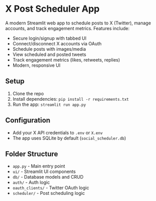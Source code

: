 # X Post Scheduler App

A modern Streamlit web app to schedule posts to X (Twitter), manage accounts, and track engagement metrics. Features include:

- Secure login/signup with tabbed UI
- Connect/disconnect X accounts via OAuth
- Schedule posts with images/media
- View scheduled and posted tweets
- Track engagement metrics (likes, retweets, replies)
- Modern, responsive UI

## Setup

1. Clone the repo
2. Install dependencies: `pip install -r requirements.txt`
3. Run the app: `streamlit run app.py`

## Configuration
- Add your X API credentials to `.env` or `X.env`
- The app uses SQLite by default (`social_scheduler.db`)

## Folder Structure
- `app.py` - Main entry point
- `ui/` - Streamlit UI components
- `db/` - Database models and CRUD
- `auth/` - Auth logic
- `oauth_clients/` - Twitter OAuth logic
- `scheduler/` - Post scheduling logic
